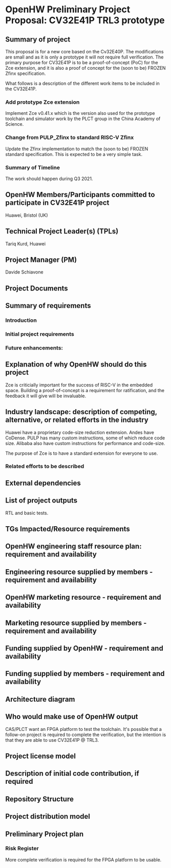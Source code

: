 
# OpenHW Preliminary Project Proposal: CV32E41P TRL3 prototype

## Summary of project

This proposal is for a new core based on the Cv32E40P. The modifications are small and as it is only a prototype it will not require full verification. The primary purpose for CV32E41P is to be a proof-of-concept (PoC) for the Zce extension, and it is also a proof of concept for the (soon to be) FROZEN Zfinx specification.

What follows is a description of the different work items to be included in the CV32E41P.

### Add prototype Zce extension

Implement Zce v0.41.x which is the version also used for the prototype toolchain and simulator work by the PLCT group in the China Academy of Science.

### Change from PULP_Zfinx to standard RISC-V Zfinx

Update the Zfinx implementation to match the (soon to be) FROZEN standard specification. This is expected to be a very simple task.

### Summary of Timeline

The work should happen during Q3 2021.

## OpenHW Members/Participants committed to participate in CV32E41P project

Huawei, Bristol (UK)

## Technical Project Leader(s) (TPLs)

Tariq Kurd, Huawei

## Project Manager (PM)

Davide Schiavone

## Project Documents

## Summary of requirements

### Introduction

### Initial project requirements

### Future enhancements:

## Explanation of why OpenHW should do this project

Zce is criticially important for the success of RISC-V in the embedded space. Building a proof-of-concept is a requirement for ratification, and the feedback it will give will be invaluable.

## Industry landscape: description of competing, alternative, or related efforts in the industry

Huawei have a proprietary code-size reduction extension. Andes have CoDense. PULP has many custom instructions, some of which reduce code size. Alibaba also have custom instructions for performance and code-size.

The purpose of Zce is to have a standard extension for everyone to use.

### Related efforts to be described

## External dependencies

## List of project outputs

RTL and basic tests.

## TGs Impacted/Resource requirements

## OpenHW engineering staff resource plan: requirement and availability

## Engineering resource supplied by members - requirement and availability

## OpenHW marketing resource - requirement and availability

## Marketing resource supplied by members - requirement and availability

## Funding supplied by OpenHW - requirement and availability

## Funding supplied by members - requirement and availability

## Architecture diagram

## Who would make use of OpenHW output

CAS/PLCT want an FPGA platform to test the toolchain. It's possible that a follow-on project is required to complete the verification, but the intention is that they are able to use CV32E41P @ TRL3.

## Project license model

## Description of initial code contribution, if required

## Repository Structure

## Project distribution model

## Preliminary Project plan

### Risk Register

More complete verification is required for the FPGA platform to be usable.

